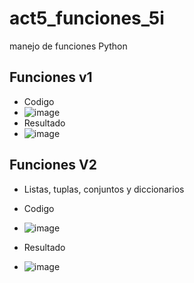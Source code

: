 # act5_funciones_5i
manejo de funciones Python
## Funciones v1
- Codigo
- ![image](https://github.com/user-attachments/assets/7b2ae04a-c0f5-4af4-812d-c3a69df9a84e)
- Resultado
- ![image](https://github.com/user-attachments/assets/cf52a7e4-d16e-4c3f-9771-1514a46087d9)
## Funciones V2
- Listas, tuplas, conjuntos y diccionarios 
- Codigo
- ![image](https://github.com/user-attachments/assets/44429a6d-d354-4c6a-be3a-d23620e7a518)

- Resultado
- ![image](https://github.com/user-attachments/assets/3f654394-b3ba-4bcc-a686-ecb5ffe760d2)
